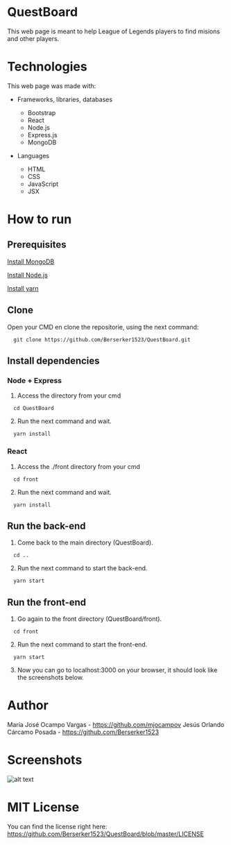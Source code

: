 # QuestBoard
This web page is meant to help League of Legends players to find misions and other players.
# Technologies
This web page was made with:
* Frameworks, libraries, databases
  * Bootstrap
  * React
  * Node.js
  * Express.js
  * MongoDB
  
* Languages
  * HTML 
  * CSS 
  * JavaScript
  * JSX
# How to run
## Prerequisites
[Install MongoDB](https://docs.mongodb.com/manual/installation/)

[Install Node.js](https://nodejs.org/es/download/)

[Install yarn](https://yarnpkg.com/es-ES/docs/install)

## Clone
Open your CMD en clone the repositorie, using the next command:
```
  git clone https://github.com/Berserker1523/QuestBoard.git 
```

## Install dependencies
### Node + Express
1. Access the directory from your cmd
```
  cd QuestBoard
```
2. Run the next command and wait.
```
  yarn install
```
### React
1. Access the ./front directory from your cmd
```
  cd front
```
2. Run the next command and wait.
```
  yarn install
```

## Run the back-end
1. Come back to the main directory (QuestBoard).
```
  cd ..
```
2. Run the next command to start the back-end.
```
  yarn start
```

## Run the front-end
1. Go again to the front directory (QuestBoard/front).
```
  cd front
```
2. Run the next command to start the front-end.
```
  yarn start
```
3. Now you can go to localhost:3000 on your browser, it should look like the screenshots below.

# Author
María José Ocampo Vargas - https://github.com/mjocampov
Jesús Orlando Cárcamo Posada - https://github.com/Berserker1523
# Screenshots
![alt text](https://i.imgur.com/no1y2fC.png)
# MIT License
You can find the license right here: https://github.com/Berserker1523/QuestBoard/blob/master/LICENSE
